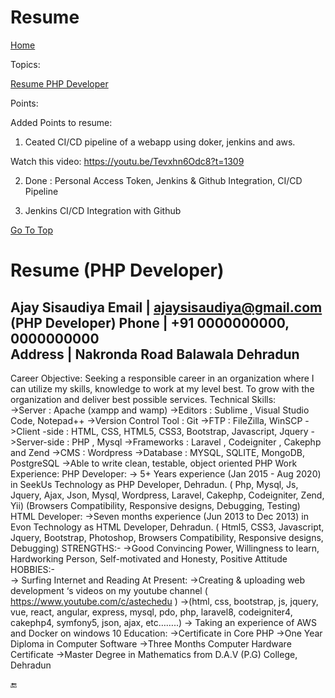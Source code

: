 # Resume



[Home](all-file-links.md)

Topics: 

[Resume PHP Developer](#developer_resume.md)








Points: 


Added Points to resume:

1. Ceated CI/CD pipeline of a webapp using doker, jenkins and aws.

Watch this video: 
        https://youtu.be/Tevxhn6Odc8?t=1309


2. Done : Personal Access Token, Jenkins & Github Integration, CI/CD Pipeline

3. Jenkins CI/CD Integration with Github






[Go To Top](#top)
<a name="developer_resume"></a>
# Resume (PHP Developer)


Ajay Sisaudiya                                                                                                                                                                                                                  	                                 	                                                                                                                                                                                                                                                           Email |  ajaysisaudiya@gmail.com
     (PHP Developer)                                                                                            Phone | +91 0000000000, 0000000000  
                                                                                                                                                                             Address | Nakronda Road Balawala Dehradun      
----------------------------------------------------------------------------------------------------------------------------------------------------------------
Career Objective:
Seeking a responsible career in an organization where I can utilize my skills, knowledge to work at my level best. To grow with the organization and deliver best possible services.
Technical Skills:	
 ->Server                              :   Apache (xampp and wamp)
->Editors                              :   Sublime , Visual Studio Code, Notepad++ 
->Version Control Tool      :   Git
->FTP                                    :   FileZilla, WinSCP
->Client -side                       :   HTML, CSS, HTML5, CSS3, Bootstrap, Javascript, Jquery
->Server-side                       :   PHP , Mysql
->Frameworks                     :   Laravel , Codeigniter , Cakephp and Zend
->CMS                                   :   Wordpress
->Database                           :  MYSQL, SQLITE, MongoDB, PostgreSQL
->Able to write clean, testable, object oriented PHP
Work Experience: 
PHP Developer:
-> 5+ Years experience (Jan 2015 - Aug 2020) in SeekUs Technology as PHP  Developer, Dehradun.
( Php, Mysql, Js, Jquery, Ajax, Json, Mysql, Wordpress, Laravel,  Cakephp, Codeigniter, Zend, Yii)
(Browsers Compatibility, Responsive designs, Debugging, Testing)
HTML Developer:
->Seven months experience  (Jun 2013 to Dec 2013) in Evon Technology as HTML Developer, Dehradun.
 ( Html5, CSS3,  Javascript,  Jquery,  Bootstrap, Photoshop, Browsers Compatibility, Responsive designs, Debugging)
STRENGTHS:-	
->Good Convincing Power, Willingness to learn, Hardworking Person, Self-motivated and Honesty, Positive Attitude
HOBBIES:-	
-> Surfing Internet and Reading
At Present:
->Creating & uploading web development ‘s videos on my youtube channel ( https://www.youtube.com/c/astechedu )
->(html, css, bootstrap, js, jquery, vue, react, angular, express, mysql, pdo, php, laravel8, codeigniter4, cakephp4, symfony5, json, ajax, etc……..)
-> Taking an experience of AWS and Docker on windows 10
Education:
->Certificate in Core PHP 
->One Year Diploma in Computer Software
->Three Months Computer Hardware Certificate
->Master Degree in Mathematics from D.A.V (P.G) College, Dehradun




:end:









